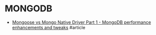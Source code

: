 # MONGODB

- [Mongoose vs Mongo Native Driver Part 1 - MongoDB performance enhancements and tweaks](https://codeandcodes.com/2014/07/31/mongodb-performance-enhancements-and-tweaks/) #article